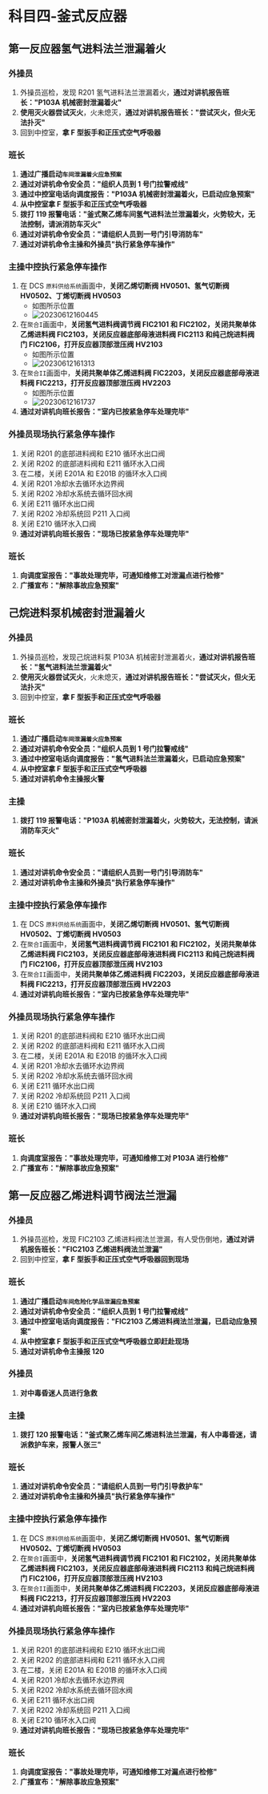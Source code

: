 # 科目四-釜式反应器

## 第一反应器氢气进料法兰泄漏着火

### 外操员

1. 外操员巡检，发现 R201 氢气进料法兰泄漏着火，**通过对讲机报告班长："P103A 机械密封泄漏着火"**
2. **使用灭火器尝试灭火**，火未熄灭，**通过对讲机报告班长："尝试灭火，但火无法扑灭"**
3. 回到中控室，**拿 F 型扳手和正压式空气呼吸器**

### 班长

1. **通过广播启动`车间泄漏着火应急预案`**
2. **通过对讲机命令安全员："组织人员到 1 号门拉警戒线"**
3. **通过中控室电话向调度报告："P103A 机械密封泄漏着火，已启动应急预案"**
4. **从中控室拿 F 型扳手和正压式空气呼吸器**
5. **拨打 119 报警电话："釜式聚乙烯车间氢气进料法兰泄漏着火，火势较大，无法控制，请派消防车灭火"**
6. **通过对讲机命令安全员："请组织人员到一号门引导消防车"**
7. **通过对讲机命令主操和外操员"执行紧急停车操作"**

### 主操中控执行紧急停车操作

1. 在 DCS `原料供给系统`画面中，**关闭乙烯切断阀 HV0501、氢气切断阀 HV0502、丁烯切断阀 HV0503**
   - 如图所示位置
   - ![20230612160445](http://qiniu.yeshan-taoist.cn/20230612160445.png)
2. 在`聚合I`画面中，**关闭氢气进料阀调节阀 FIC2101 和 FIC2102，关闭共聚单体乙烯进料阀 FIC2103，关闭反应器底部母液进料阀 FIC2113 和纯己烷进料阀门 FIC2106，打开反应器顶部泄压阀 HV2103**
   - 如图所示位置
   - ![20230612161313](http://qiniu.yeshan-taoist.cn/20230612161313.png)
3. 在`聚合II`画面中，**关闭共聚单体乙烯进料阀 FIC2203，关闭反应器底部母液进料阀 FIC2213，打开反应器顶部泄压阀 HV2203**
   - 如图所示位置
   - ![20230612161737](http://qiniu.yeshan-taoist.cn/20230612161737.png)
4. **通过对讲机向班长报告："室内已按紧急停车处理完毕"**

### 外操员现场执行紧急停车操作

1. 关闭 R201 的底部进料阀和 E210 循环水出口阀
2. 关闭 R202 的底部进料阀和 E211 循环水入口阀
3. 在二楼，关闭 E201A 和 E201B 的循环水入口阀
4. 关闭 R201 冷却水去循环水边界阀
5. 关闭 R202 冷却水系统去循环回水阀
6. 关闭 E211 循环水出口阀
7. 关闭 R202 冷却系统回 P211 入口阀
8. 关闭 E210 循环水入口阀
9. **通过对讲机向班长报告："现场已按紧急停车处理完毕"**

### 班长

1. **向调度室报告："事故处理完毕，可通知维修工对泄漏点进行检修"**
2. **广播宣布："解除事故应急预案"**

## 己烷进料泵机械密封泄漏着火

### 外操员

1. 外操员巡检，发现己烷进料泵 P103A 机械密封泄漏着火，**通过对讲机报告班长："氢气进料法兰泄漏着火"**
2. **使用灭火器尝试灭火**，火未熄灭，**通过对讲机报告班长："尝试灭火，但火无法扑灭"**
3. 回到中控室，**拿 F 型扳手和正压式空气呼吸器**

### 班长

1. **通过广播启动`车间泄漏着火应急预案`**
2. **通过对讲机命令安全员："组织人员到 1 号门拉警戒线"**
3. **通过中控室电话向调度报告："氢气进料法兰泄漏着火，已启动应急预案"**
4. **从中控室拿 F 型扳手和正压式空气呼吸器**
5. **通过对讲机命令主操报火警**

### 主操

1. **拨打 119 报警电话："P103A 机械密封泄漏着火，火势较大，无法控制，请派消防车灭火"**

### 班长

1. **通过对讲机命令安全员："请组织人员到一号门引导消防车"**
2. **通过对讲机命令主操和外操员"执行紧急停车操作"**

### 主操中控执行紧急停车操作

1. 在 DCS `原料供给系统`画面中，**关闭乙烯切断阀 HV0501、氢气切断阀 HV0502、丁烯切断阀 HV0503**
2. 在`聚合I`画面中，**关闭氢气进料阀调节阀 FIC2101 和 FIC2102，关闭共聚单体乙烯进料阀 FIC2103，关闭反应器底部母液进料阀 FIC2113 和纯己烷进料阀门 FIC2106，打开反应器顶部泄压阀 HV2103**
3. 在`聚合II`画面中，**关闭共聚单体乙烯进料阀 FIC2203，关闭反应器底部母液进料阀 FIC2213，打开反应器顶部泄压阀 HV2203**
4. **通过对讲机向班长报告："室内已按紧急停车处理完毕"**

### 外操员现场执行紧急停车操作

1. 关闭 R201 的底部进料阀和 E210 循环水出口阀
2. 关闭 R202 的底部进料阀和 E211 循环水入口阀
3. 在二楼，关闭 E201A 和 E201B 的循环水入口阀
4. 关闭 R201 冷却水去循环水边界阀
5. 关闭 R202 冷却水系统去循环回水阀
6. 关闭 E211 循环水出口阀
7. 关闭 R202 冷却系统回 P211 入口阀
8. 关闭 E210 循环水入口阀
9. **通过对讲机向班长报告："现场已按紧急停车处理完毕"**

### 班长

1. **向调度室报告："事故处理完毕，可通知维修工对 P103A 进行检修"**
2. **广播宣布："解除事故应急预案"**

## 第一反应器乙烯进料调节阀法兰泄漏

### 外操员

1. 外操员巡检，发现 FIC2103 乙烯进料阀法兰泄漏，有人受伤倒地，**通过对讲机报告班长："FIC2103 乙烯进料阀法兰泄漏"**
2. 回到中控室，**拿 F 型扳手和正压式空气呼吸器回到现场**

### 班长

1. **通过广播启动`车间危险化学品泄漏应急预案`**
2. **通过对讲机命令安全员："组织人员到 1 号门拉警戒线"**
3. **通过中控室电话向调度报告："FIC2103 乙烯进料阀法兰泄漏，已启动应急预案"**
4. **从中控室拿 F 型扳手和正压式空气呼吸器立即赶赴现场**
5. **通过对讲机命令主操报 120**

### 外操员

1. **对中毒昏迷人员进行急救**

### 主操

1. **拨打 120 报警电话："釜式聚乙烯车间乙烯进料法兰泄漏，有人中毒昏迷，请派救护车来，报警人张三"**

### 班长

1. **通过对讲机命令安全员："请组织人员到一号门引导救护车"**
2. **通过对讲机命令主操和外操员"执行紧急停车操作"**

### 主操中控执行紧急停车操作

1. 在 DCS `原料供给系统`画面中，**关闭乙烯切断阀 HV0501、氢气切断阀 HV0502、丁烯切断阀 HV0503**
2. 在`聚合I`画面中，**关闭氢气进料阀调节阀 FIC2101 和 FIC2102，关闭共聚单体乙烯进料阀 FIC2103，关闭反应器底部母液进料阀 FIC2113 和纯己烷进料阀门 FIC2106，打开反应器顶部泄压阀 HV2103**
3. 在`聚合II`画面中，**关闭共聚单体乙烯进料阀 FIC2203，关闭反应器底部母液进料阀 FIC2213，打开反应器顶部泄压阀 HV2203**
4. **通过对讲机向班长报告："室内已按紧急停车处理完毕"**

### 外操员现场执行紧急停车操作

1. 关闭 R201 的底部进料阀和 E210 循环水出口阀
2. 关闭 R202 的底部进料阀和 E211 循环水入口阀
3. 在二楼，关闭 E201A 和 E201B 的循环水入口阀
4. 关闭 R201 冷却水去循环水边界阀
5. 关闭 R202 冷却水系统去循环回水阀
6. 关闭 E211 循环水出口阀
7. 关闭 R202 冷却系统回 P211 入口阀
8. 关闭 E210 循环水入口阀
9. **通过对讲机向班长报告："现场已按紧急停车处理完毕"**

### 班长

1. **向调度室报告："事故处理完毕，可通知维修工对漏点进行检修"**
2. **广播宣布："解除事故应急预案"**
